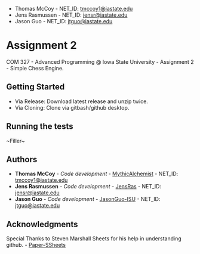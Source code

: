 * Thomas McCoy - NET_ID: tmccoy1@iastate.edu
* Jens Rasmussen - NET_ID: jensr@iastate.edu
* Jason Guo - NET_ID: jtguo@iastate.edu

# Assignment 2

COM 327 - Advanced Programming @ Iowa State University - Assignment 2 - Simple Chess Engine.

## Getting Started

* Via Release: Download latest release and unzip twice.
* Via Cloning: Clone via gitbash/github desktop.

## Running the tests

~Filler~

## Authors

* **Thomas McCoy** - *Code development* - [MythicAlchemist](https://github.com/MythicAlchemist) - NET_ID: tmccoy1@iastate.edu
* **Jens Rasmussen** - *Code development* - [JensRas](https://github.com/JensRas) - NET_ID: jensr@iastate.edu
* **Jason Guo** - *Code development* - [JasonGuo-ISU](https://github.com/JasonGuo-ISU) - NET_ID: jtguo@iastate.edu

## Acknowledgments

Special Thanks to Steven Marshall Sheets for his help in understanding github. - [Paper-SSheets](https://github.com/Paper-SSheets)
